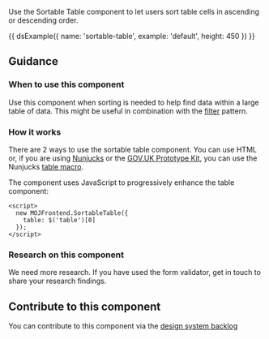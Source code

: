 Use the Sortable Table component to let users sort table cells in ascending or descending order.

{{ dsExample({
  name: 'sortable-table',
  example: 'default',
  height: 450
}) }}

## Guidance

### When to use this component

Use this component when sorting is needed to help find data within a large table of data. This might be useful in combination with the [filter](/patterns/filter-a-list/) pattern.

### How it works

There are 2 ways to use the sortable table component. You can use HTML or, if you are using [Nunjucks](https://mozilla.github.io/nunjucks/) or the [GOV.UK Prototype Kit](https://govuk-prototype-kit.herokuapp.com/), you can use the Nunjucks [table macro](https://design-system.service.gov.uk/components/table/).

The component uses JavaScript to progressively enhance the table component:

```
<script>
  new MOJFrontend.SortableTable({
    table: $('table')[0]
  });
</script>
```

### Research on this component

We need more research. If you have used the form validator, get in touch to share your research findings.

## Contribute to this component

You can contribute to this component via the [design system backlog](https://github.com/ministryofjustice/mojdt-design-system-backlog/)